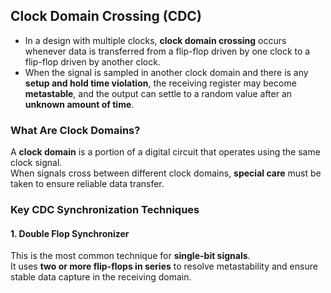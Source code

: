 ## Clock Domain Crossing (CDC)

- In a design with multiple clocks, **clock domain crossing** occurs whenever data is transferred from a flip-flop driven by one clock to a flip-flop driven by another clock.
- When the signal is sampled in another clock domain and there is any **setup and hold time violation**, the receiving register may become **metastable**, and the output can settle to a random value after an **unknown amount of time**.

### What Are Clock Domains?

A **clock domain** is a portion of a digital circuit that operates using the same clock signal.  
When signals cross between different clock domains, **special care** must be taken to ensure reliable data transfer.

### Key CDC Synchronization Techniques

#### 1. Double Flop Synchronizer

This is the most common technique for **single-bit signals**.  
It uses **two or more flip-flops in series** to resolve metastability and ensure stable data capture in the receiving domain.



